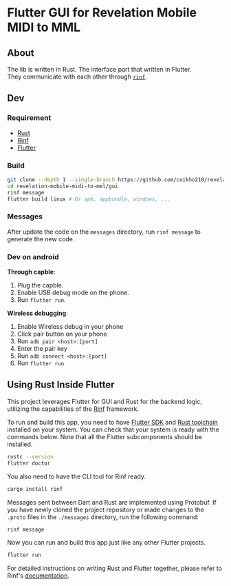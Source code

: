# Flutter GUI for Revelation Mobile MIDI to MML

## About
The lib is written in Rust. The interface part that written in Flutter.  
They communicate with each other through [`rinf`](https://rinf.cunarist.com).

## Dev

### Requirement

+ [Rust](https://www.rust-lang.org/)
+ [Rinf](https://rinf.cunarist.com/)
+ [Flutter](https://flutter.dev/)

### Build

```sh
git clone --depth 1 --single-branch https://github.com/cuikho210/revelation-mobile-midi-to-mml
cd revelation-mobile-midi-to-mml/gui
rinf message
flutter build linux # Or apk, appbundle, windows, ...
```

### Messages
After update the code on the `messages` directory, run `rinf message` to generate the new code.

### Dev on android

**Through capble**:

1. Plug the capble.  
2. Enable USB debug mode on the phone.  
3. Run `flutter run`.

**Wireless debugging**:

1. Enable Wireless debug in your phone  
2. Click pair button on your phone  
3. Run `adb pair <host>:[port]`
4. Enter the pair key  
5. Run `adb connect <host>:[port]`  
6. Run `flutter run`



## Using Rust Inside Flutter

This project leverages Flutter for GUI and Rust for the backend logic,
utilizing the capabilities of the
[Rinf](https://pub.dev/packages/rinf) framework.

To run and build this app, you need to have
[Flutter SDK](https://docs.flutter.dev/get-started/install)
and [Rust toolchain](https://www.rust-lang.org/tools/install)
installed on your system.
You can check that your system is ready with the commands below.
Note that all the Flutter subcomponents should be installed.

```bash
rustc --version
flutter doctor
```

You also need to have the CLI tool for Rinf ready.

```bash
cargo install rinf
```

Messages sent between Dart and Rust are implemented using Protobuf.
If you have newly cloned the project repository
or made changes to the `.proto` files in the `./messages` directory,
run the following command:

```bash
rinf message
```

Now you can run and build this app just like any other Flutter projects.

```bash
flutter run
```

For detailed instructions on writing Rust and Flutter together,
please refer to Rinf's [documentation](https://rinf.cunarist.com).

